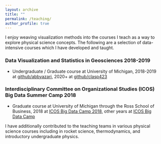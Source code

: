 ```yaml
---
layout: archive
title: ""
permalink: /teaching/
author_profile: true
---
```


I enjoy weaving visualization methods into the courses I teach as a way to explore physical science concepts. The following are a selection of data-intensive courses which I have developed and taught.

### Data Visualization and Statistics in Geosciences 2018-2019
- Undergraduate / Graduate course at University of Michigan, 2018-2019 at [github/abbyazari](https://github.com/abbyazari/data_vis_statistics_geosciences), 2020+ at [github/clasp423](https://github.com/clasp423/data_vis_statistics_geosciences)


### Interdisciplinary Committee on Organizational Studies (ICOS) Big Data Summer Camp 2018
- Graduate course at University of Michigan through the Ross School of Business, 2018 at [ICOS Big Data Camp 2018](https://icosbigdatacamp.github.io/2018-summer-camp/), other years at [ICOS Big Data Camp](https://icosbigdatacamp.github.io)

I have additionally contributed to the teaching teams in various physical science courses including in rocket science, thermodynamics, and introductory undergraduate physics. 
